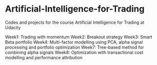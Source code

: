 # Artificial-Intelligence-for-Trading
Codes and projects for the course Artificial Intelligence for Trading at Udacity

Week1: Trading with momentum
Week2: Breakout strategy
Week3: Smart Beta portfolio
Week4: Multi-factor modelling using PCA, alpha signal processing and portfolio optimization
Week7: Tree-based method for combining alpha signals
Week8: Optimization with transactional cost modelling and performance attribution
